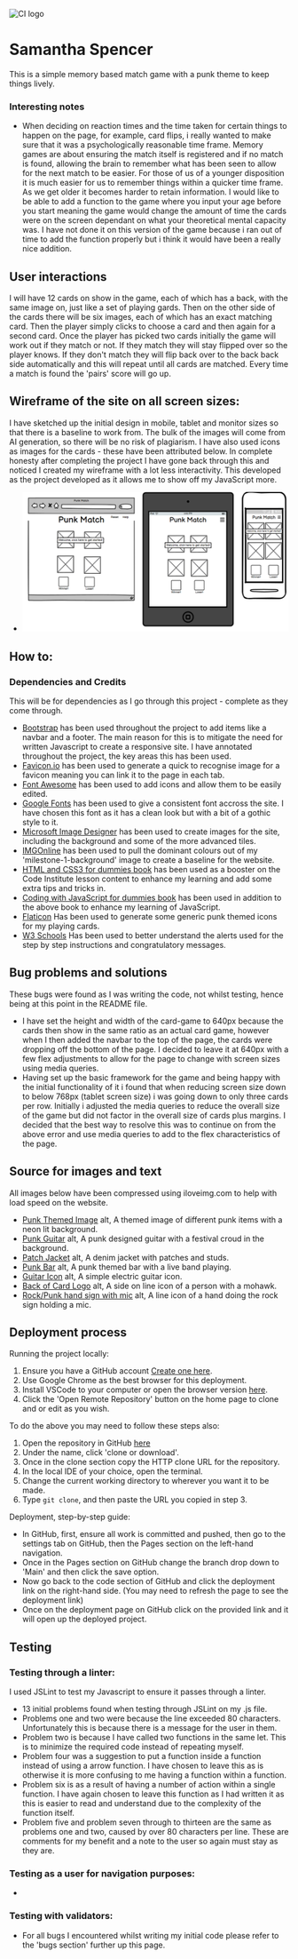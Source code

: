 ![CI logo](https://codeinstitute.s3.amazonaws.com/fullstack/ci_logo_small.png)

# Samantha Spencer

This is a simple memory based match game with a punk theme to keep things lively.

### Interesting notes

+ When deciding on reaction times and the time taken for certain things to happen on the page, for example, card flips, i really wanted to make sure that it was a psychologically reasonable time frame. Memory games are about ensuring the match itself is registered and if no match is found, allowing the brain to remember what has been seen to allow for the next match to be easier. For those of us of a younger disposition it is much easier for us to remember things within a quicker time frame. As we get older it becomes harder to retain information. I would like to be able to add a function to the game where you input your age before you start meaning the game would change the amount of time the cards were on the screen dependant on what your theoretical mental capacity was. I have not done it on this version of the game because i ran out of time to add the function properly but i think it would have been a really nice addition.

## User interactions

I will have 12 cards on show in the game, each of which has a back, with the same image on, just like a set of playing gards. Then on the other side of the cards there will be six images, each of which has an exact matching card. Then the player simply clicks to choose a card and then again for a second card. Once the player has picked two cards initially the game will work out if they match or not. If they match they will stay flipped over so the player knows. If they don't match they will flip back over to the back back side automatically and this will repeat until all cards are matched. Every time a match is found the 'pairs' score will go up.

## Wireframe of the site on all screen sizes:

I have sketched up the initial design in mobile, tablet and monitor sizes so that there is a baseline to work from. The bulk of the images will come from AI generation, so there will be no risk of plagiarism. I have also used icons as images for the cards - these have been attributed below. In complete honesty after completing the project I have gone back through this and noticed I created my wireframe with a lot less interactivity. This developed as the project developed as it allows me to show off my JavaScript more.

+ ![wireframe of my homepage](assets/images/punk-match-wireframe.png)

## How to:

### Dependencies and Credits

This will be for dependencies as I go through this project - complete as they come through.
+ [Bootstrap](https://getbootstrap.com/) has been used throughout the project to add items like a navbar and a footer. The main reason for this is to mitigate the need for written Javascript to create a responsive site. I have annotated throughout the project, the key areas this has been used.
+ [Favicon.io](https://favicon.io/emoji-favicons/love-you-gesture) has been used to generate a quick to recognise image for a favicon meaning you can link it to the page in each tab.
+ [Font Awesome](https://fontawesome.com/kits/524dbc89dc/setup) has been used to add icons and allow them to be easily edited.
+ [Google Fonts](https://fonts.google.com/selection/embed) has been used to give a consistent font accross the site. I have chosen this font as it has a clean look but with a bit of a gothic style to it.
+ [Microsoft Image Designer](https://designer.microsoft.com/image-creator) has been used to create images for the site, including the background and some of the more advanced tiles.
+ [IMGOnline](https://www.imgonline.com.ua/eng/get-dominant-colors.php) has been used to pull the dominant colours out of my 'milestone-1-background' image to create a baseline for the website.
+ [HTML and CSS3 for dummies book](https://www.dummies.com/article/technology/programming-web-design/html5/html5-and-css3-all-in-one-for-dummies-cheat-sheet-207788/) has been used as a booster on the Code Institute lesson content to enhance my learning and add some extra tips and tricks in.
+ [Coding with JavaScript for dummies book](https://www.dummies.com/article/technology/programming-web-design/javascript/javascript-for-dummies-cheat-sheet-207619/) has been used in addition to the above book to enhance my learning of JavaScript.
+ [Flaticon]("https://www.flaticon.com/free-icons/punk") Has been used to generate some generic punk themed icons for my playing cards.
+ [W3 Schools](https://www.w3schools.com/js/js_popup.asp) Has been used to better understand the alerts used for the step by step instructions and congratulatory messages.

## Bug problems and solutions

These bugs were found as I was writing the code, not whilst testing, hence being at this point in the README file.

+ I have set the height and width of the card-game to 640px because the cards then show in the same ratio as an actual card game, however when I then added the navbar to the top of the page, the cards were dropping off the bottom of the page. I decided to leave it at 640px with a few flex adjustments to allow for the page to change with screen sizes using media queries.
+ Having set up the basic framework for the game and being happy with the initial functionality of it i found that when reducing screen size down to below 768px (tablet screen size) i was going down to only three cards per row. Initially i adjusted the media queries to reduce the overall size of the game but did not factor in the overall size of cards plus margins. I decided that the best way to resolve this was to continue on from the above error and use media queries to add to the flex characteristics of the page.

## Source for images and text

All images below have been compressed using iloveimg.com to help with load speed on the website.

+ [Punk Themed Image](assets/images/punk-match.jpeg) alt, A themed image of different punk items with a neon lit background.
+ [Punk Guitar](assets/images/punk-guitar.jpeg) alt, A punk designed guitar with a festival croud in the background.
+ [Patch Jacket](assets/images/patch-jacket.jpeg) alt, A denim jacket with patches and studs.
+ [Punk Bar](assets/images/punk-bar.jpeg) alt, A punk themed bar with a live band playing.
+ [Guitar Icon](assets/images/guitar-icon.png) alt, A simple electric guitar icon.
+ [Back of Card Logo](assets/images/card-back-punk.png) alt, A side on line icon of a person with a mohawk.
+ [Rock/Punk hand sign with mic](assets/images/rock-punk-icon.png) alt, A line icon of a hand doing the rock sign holding a mic.

## Deployment process

Running the project locally:
1. Ensure you have a GitHub account [Create one here](https://docs.github.com/en/get-started/start-your-journey/creating-an-account-on-github).
2. Use Google Chrome as the best browser for this deployment.
3. Install VSCode to your computer or open the browser version [here](https://vscode.dev/).
4. Click the 'Open Remote Repository' button on the home page to clone and or edit as you wish.

To do the above you may need to follow these steps also:
1. Open the repository in GitHub [here]()
2. Under the name, click 'clone or download'.
3. Once in the clone section copy the HTTP clone URL for the repository.
4. In the local IDE of your choice, open the terminal.
5. Change the current working directory to wherever you want it to be made.
6. Type `git clone`, and then paste the URL you copied in step 3.

Deployment, step-by-step guide:
+ In GitHub, first, ensure all work is committed and pushed, then go to the settings tab on GitHub, then the Pages section on the left-hand navigation.
+ Once in the Pages section on GitHub change the branch drop down to 'Main' and then click the save option.
+ Now go back to the code section of GitHub and click the deployment link on the right-hand side. (You may need to refresh the page to see the deployment link)
+ Once on the deployment page on GitHub click on the provided link and it will open up the deployed project.

## Testing

### Testing through a linter:

I used JSLint to test my Javascript to ensure it passes through a linter.
+ 13 initial problems found when testing through JSLint on my .js file.
+ Problems one and two were because the line exceeded 80 characters. Unfortunately this is because there is a message for the user in them.
+ Problem two is because I have called two functions in the same let. This is to minimize the required code instead of repeating myself.
+ Problem four was a suggestion to put a function inside a function instead of using a arrow function. I have chosen to leave this as is otherwise it is more confusing to me having a function within a function.
+ Problem six is as a result of having a number of action within a single function. I have again chosen to leave this function as I had written it as this is easier to read and understand due to the complexity of the function itself.
+ Problem five and problem seven through to thirteen are the same as problems one and two, caused by over 80 characters per line. These are comments for my benefit and a note to the user so again must stay as they are.

### Testing as a user for navigation purposes:
+ 

### Testing with validators:

+ For all bugs I encountered whilst writing my initial code please refer to the 'bugs section' further up this page.